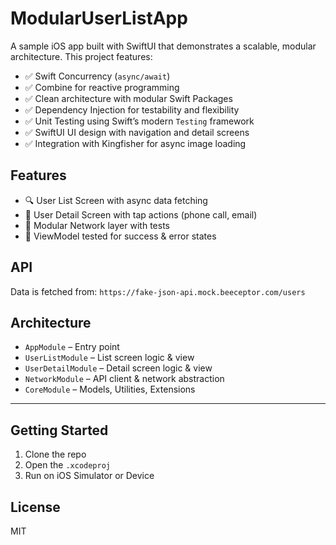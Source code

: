 # ModularUserListApp

A sample iOS app built with SwiftUI that demonstrates a scalable, modular architecture. This project features:

- ✅ Swift Concurrency (`async/await`)
- ✅ Combine for reactive programming
- ✅ Clean architecture with modular Swift Packages
- ✅ Dependency Injection for testability and flexibility
- ✅ Unit Testing using Swift’s modern `Testing` framework
- ✅ SwiftUI UI design with navigation and detail screens
- ✅ Integration with Kingfisher for async image loading

## Features

- 🔍 User List Screen with async data fetching
- 👤 User Detail Screen with tap actions (phone call, email)
- 🧪 Modular Network layer with tests
- 🔁 ViewModel tested for success & error states

## API

Data is fetched from:
`https://fake-json-api.mock.beeceptor.com/users`

## Architecture

- `AppModule` – Entry point
- `UserListModule` – List screen logic & view
- `UserDetailModule` – Detail screen logic & view
- `NetworkModule` – API client & network abstraction
- `CoreModule` – Models, Utilities, Extensions

---

## Getting Started

1. Clone the repo
2. Open the `.xcodeproj`
3. Run on iOS Simulator or Device

## License

MIT

